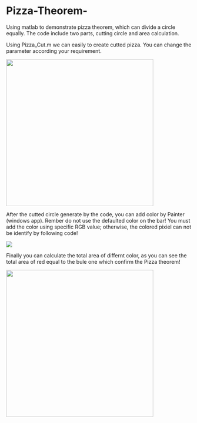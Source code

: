 # Pizza-Theorem-
Using matlab to demonstrate pizza theorem, which can divide a circle equally. The code include two parts, cutting circle and area calculation.

Using Pizza_Cut.m we can easily to create cutted pizza.
You can change the parameter according your requirement.

<img src="https://user-images.githubusercontent.com/61679675/141653435-b64c6672-eec9-402e-b052-654e21568fd2.png" width="400">

After the cutted circle generate by the code, you can add color by Painter (windows app).
Rember do not use the defaulted color on the bar! 
You must add the color using specific RGB value; otherwise, the colored pixiel can not be identify by following code!

<img src="https://user-images.githubusercontent.com/61679675/141653732-91559dfb-7a34-4b70-bbc3-a938b003a83d.png" >

Finally you can calculate the total area of differnt color, as you can see the total area of red equal to the bule one which confirm the Pizza theorem!

<img src="https://user-images.githubusercontent.com/61679675/141654063-e6d87489-9445-4afb-85d2-e750ba540c2e.png" width="400">

